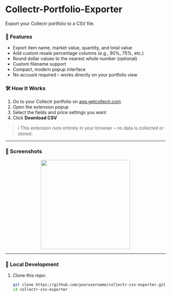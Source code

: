 # Collectr-Portfolio-Exporter
Export your Collectr portfolio to a CSV file.

### 🧩 Features

- Export item name, market value, quantity, and total value
- Add custom resale percentage columns (e.g., 90%, 75%, etc.)
- Round dollar values to the nearest whole number (optional)
- Custom filename support
- Compact, modern popup interface
- No account required – works directly on your portfolio view

### 🛠️ How It Works

1. Go to your Collectr portfolio on [app.getcollectr.com](https://app.getcollectr.com)
2. Open the extension popup
3. Select the fields and price settings you want
4. Click **Download CSV**

> ℹ️ This extension runs entirely in your browser – no data is collected or stored.

---

### 📸 Screenshots

<p align="center">
  <img src="screenshots/popup.png" width="280" />
</p>

---

### 🧪 Local Development

1. Clone this repo:
   ```bash
   git clone https://github.com/yourusername/collectr-csv-exporter.git
   cd collectr-csv-exporter
